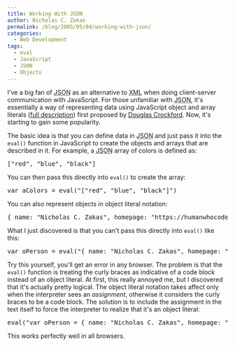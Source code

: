 ```yaml
---
title: Working With JSON
author: Nicholas C. Zakas
permalink: /blog/2005/05/04/working-with-json/
categories:
  - Web Development
tags:
  - eval
  - JavaScript
  - JSON
  - Objects
---
```

I've a big fan of <acronym title="JavaScript Object Notation">JSON</acronym> as an alternative to <acronym title="eXtensible Markup Language">XML</acronym> when doing client-server communication with JavaScript. For those unfamiliar with <acronym title="JavaScript Object Notation">JSON</acronym>, it's essentially a way of representing data using JavaScript object and array literals (<a title="Introducing JSON" rel="external" href="http://www.json.org">full description</a>) first proposed by <a title="Douglas Crockford's Wrrrld Wide Web" rel="external" href="http://www.crockford.com">Douglas Crockford</a>. Now, it's starting to gain some popularity.

The basic idea is that you can define data in <acronym title="JavaScript Object Notation">JSON</acronym> and just pass it into the `eval()` function in JavaScript to create the objects and arrays that are described in it. For example, a <acronym title="JavaScript Object Notation">JSON</acronym> array of colors is defined as:

<pre>["red", "blue", "black"]</pre>

You can then pass this directly into `eval()` to create the array:

<pre>var aColors = eval("["red", "blue", "black"]")</pre>

You can also represent objects in object literal notation:

<pre>{ name: "Nicholas C. Zakas", homepage: "https://humanwhocodes.com/"}</pre>

What I just discovered is that you can't pass this directly into `eval()` like this:

<pre>var oPerson = eval("{ name: "Nicholas C. Zakas", homepage: "https://humanwhocodes.com/"}")</pre>

Try this yourself, you'll get an error in any browser. The problem is that the `eval()` function is treating the curly braces as indicative of a code block instead of an object literal. At first, this really annoyed me, but I discovered that it's actually pretty logical. The object literal notation takes affect only when the interpreter sees an *assignment*, otherwise it considers the curly braces to be a code block. The solution is to include the assignment in the text itself to force the interpreter to realize that it's an object literal:

<pre>eval("var oPerson = { name: "Nicholas C. Zakas", homepage: "https://humanwhocodes.com/"}")</pre>

This works perfectly well in all browsers.
